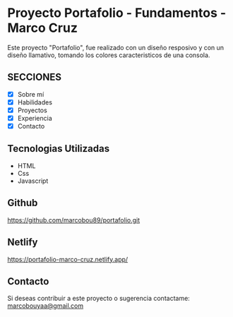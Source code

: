 # Proyecto Portafolio - Fundamentos - Marco Cruz

Este proyecto "Portafolio", fue realizado con un diseño resposivo y con un diseño llamativo, tomando los colores caracteristicos de una consola.

## SECCIONES
- [x]  Sobre mí
- [x]  Habilidades
- [x]  Proyectos
- [x]  Experiencia
- [x]  Contacto

## Tecnologias Utilizadas  

- HTML
- Css
- Javascript

## Github

https://github.com/marcobou89/portafolio.git

## Netlify

https://portafolio-marco-cruz.netlify.app/

## Contacto

Si deseas contribuir a este proyecto o sugerencia contactame: marcobouyaa@gmail.com



